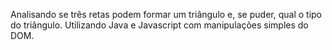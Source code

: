 Analisando se três retas podem formar um triângulo e, se puder, qual o tipo do triângulo.
Utilizando Java e Javascript com manipulações simples do DOM.